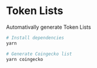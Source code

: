 # Token Lists
Automativally generate Token Lists

```bash
# Install dependencies
yarn

# Generate Coingecko list
yarn coingecko
```